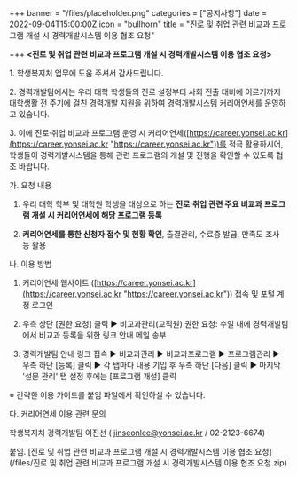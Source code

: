 +++
banner = "/files/placeholder.png"
categories = ["공지사항"]
date = 2022-09-04T15:00:00Z
icon = "bullhorn"
title = "진로 및 취업 관련 비교과 프로그램 개설 시 경력개발시스템 이용 협조 요청"

+++
**<진로 및 취업 관련 비교과 프로그램 개설 시 경력개발시스템 이용 협조 요청>**

1\. 학생복지처 업무에 도움 주셔서 감사드립니다.

2\. 경력개발팀에서는 우리 대학 학생들의 진로 설정부터 사회 진출 대비에 이르기까지 대학생활 전 주기에 걸친 경력개발 지원을 위하여 경력개발시스템 커리어연세를 운영하고 있습니다.

3\. 이에 진로·취업 비교과 프로그램 운영 시 커리어연세([https://career.yonsei.ac.kr](https://career.yonsei.ac.kr "https://career.yonsei.ac.kr"))를 적극 활용하시어, 학생들이 경력개발시스템을 통해 관련 프로그램의 개설 및 진행을 확인할 수 있도록 협조 바랍니다.

가. 요청 내용

1) 우리 대학 학부 및 대학원 학생을 대상으로 하는 **진로·취업 관련 주요 비교과 프로그램 개설 시 커리어연세에 해당 프로그램 등록**

2) **커리어연세를 통한 신청자 접수 및 현황 확인**, 출결관리, 수료증 발급, 만족도 조사 등 활용

나. 이용 방법

1) 커리어연세 웹사이트 ([https://career.yonsei.ac.kr](https://career.yonsei.ac.kr "https://career.yonsei.ac.kr")) 접속 및 포털 계정 로그인

2) 우측 상단 \[권한 요청\] 클릭 ▶ 비교과관리(교직원) 권한 요청: 수일 내에 경력개발팀에서 비교과 등록을 위한 링크 안내 메일 송부

3) 경력개발팀 안내 링크 접속 ▶ 비교과관리 ▶ 비교과프로그램 ▶ 프로그램관리 ▶ 우측 하단 \[등록\] 클릭 ▶ 각 탭마다 내용 기입 후 우측 하단 \[다음\] 클릭 ▶ 마지막 '설문 관리' 탭 설정 후에는 \[프로그램 개설\] 클릭

※ 간략한 이용 가이드를 붙임 파일에서 확인하실 수 있습니다.

다. 커리어연세 이용 관련 문의

학생복지처 경력개발팀 이진선 ( jinseonlee@yonsei.ac.kr / 02-2123-6674)

붙임. \[진로 및 취업 관련 비교과 프로그램 개설 시 경력개발시스템 이용 협조 요청\](/files/진로 및 취업 관련 비교과 프로그램 개설 시 경력개발시스템 이용 협조 요청.zip)